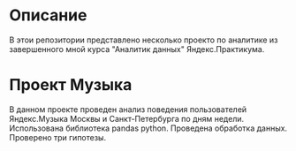 # Описание
В этои репозитории  представлено несколько проекто по аналитике из завершенного мной курса "Аналитик данных" Яндекс.Практикума.
# Проект Музыка
В данном проекте проведен анализ поведения пользователей Яндекс.Музыка Москвы и Санкт-Петербурга по дням недели. Использована библиотека pandas python.
Проведена обработка данных. Проверено три гипотезы.
